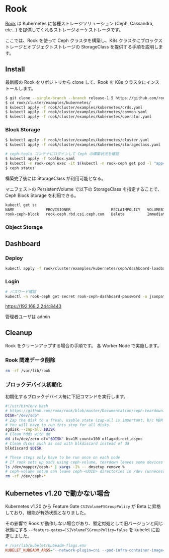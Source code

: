 # Rook

[Rook](https://rook.github.io/docs/rook/master/) は Kubernetes に各種ストレージソリューション (Ceph, Cassandra, etc...) を提供してくれるストレージオーケストレータです。

ここでは、Rook を使って Ceph クラスタを構築し、K8s クラスタにブロックストレージとオブジェクトストレージの StorageClass を提供する手順を説明します。

## Install

最新版の Rook をリポジトリから clone して、Rook を K8s クラスタにインストールします。

```bash
$ git clone --single-branch --branch release-1.5 https://github.com/rook/rook.git
$ cd rook/cluster/examples/kubernetes/
$ kubectl apply -f rook/cluster/examples/kubernetes/crds.yaml
$ kubectl apply -f rook/cluster/examples/kubernetes/common.yaml
$ kubectl apply -f rook/cluster/examples/kubernetes/operator.yaml
```

### Block Storage

```bash
$ kubectl apply -f rook/cluster/examples/kubernetes/cluster.yaml
$ kubectl apply -f rook/cluster/examples/kubernetes/storageclass.yaml

# ceph-tools コンテナにログインして Ceph の構築状況を確認
$ kubectl apply -f toolbox.yaml
$ kubectl -n rook-ceph exec -it $(kubectl -n rook-ceph get pod -l "app=rook-ceph-tools" -o jsonpath='{.items[0].metadata.name}') -- bash
$ ceph status
```

構築完了後には StorageClass が利用可能となる。

マニフェストの PersistentVolume で以下の StorageClass を指定することで、Ceph Block Storage を利用できる。

```bash
kubectl get sc
NAME              PROVISIONER                  RECLAIMPOLICY   VOLUMEBINDINGMODE   ALLOWVOLUMEEXPANSION   AGE
rook-ceph-block   rook-ceph.rbd.csi.ceph.com   Delete          Immediate           true                   57d
```

### Object Storage

## Dashboard

### Deploy

```bash
kubectl apply -f rook/cluster/examples/kubernetes/ceph/dashboard-loadbalancer.yaml
```

### Login

```bash
# パスワード確認
kubectl -n rook-ceph get secret rook-ceph-dashboard-password -o jsonpath="{['data']['password']}" | base64 --decode && echo
```

https://192.168.2.244:8443

管理者ユーザは admin


## Cleanup

Rook をクリーンアップする場合の手順です。
各 Worker Node で実施します。

### Rook 関連データ削除

```bash
rm -rf /var/lib/rook
```

### ブロックデバイス初期化

初期化するブロックデバイス毎に下記コマンドを実行します。

```sh
#!/usr/bin/env bash
# https://github.com/rook/rook/blob/master/Documentation/ceph-teardown.md
DISK="/dev/sdb"
# Zap the disk to a fresh, usable state (zap-all is important, b/c MBR has to be clean)
# You will have to run this step for all disks.
sgdisk --zap-all $DISK
# Clean hdds with dd
dd if=/dev/zero of="$DISK" bs=1M count=100 oflag=direct,dsync
# Clean disks such as ssd with blkdiscard instead of dd
blkdiscard $DISK

# These steps only have to be run once on each node
# If rook sets up osds using ceph-volume, teardown leaves some devices mapped that lock the disks.
ls /dev/mapper/ceph-* | xargs -I% -- dmsetup remove %
# ceph-volume setup can leave ceph-<UUID> directories in /dev (unnecessary clutter)
rm -rf /dev/ceph-*
```


## Kubernetes v1.20 で動かない場合

Kubernetes v1.20 から Feature Gate `CSIVolumeFSGroupPolicy` が Beta に昇格しており、機能が有効状態となりました。

その影響で Rook が動作しない場合があり、暫定対処として旧バージョンと同じ状態にする `--feature-gates=CSIVolumeFSGroupPolicy=false` を kubelet に設定しました。

```ini
# /var/lib/kubelet/kubeadm-flags.env
KUBELET_KUBEADM_ARGS="--network-plugin=cni --pod-infra-container-image=k8s.gcr.io/pause:3.2 --container-runtime=remote --container-runtime-endpoint=/run/containerd/containerd.sock --feature-gates=CSIVolumeFSGroupPolicy=false"
```